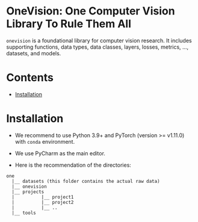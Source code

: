 OneVision: One Computer Vision Library To Rule Them All
=============================

`onevision` is a foundational library for computer vision research. 
It includes supporting functions, data types, data classes, layers, losses, 
metrics, ..., datasets, and models.

# Contents

- [Installation](#installation)

# Installation

- We recommend to use Python 3.9+ and PyTorch (version >= v1.11.0) with `conda` environment.
- We use PyCharm as the main editor.


- Here is the recommendation of the directories:
```text
one
  |__ datasets (this folder contains the actual raw data)
  |__ onevision
  |__ projects
  |          |__ project1
  |          |__ project2
  |          |__ ..
  |__ tools
```
